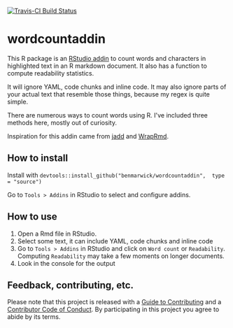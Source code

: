 [![Travis-CI Build Status](https://travis-ci.org/benmarwick/wordcountaddin.svg?branch=master)](https://travis-ci.org/benmarwick/wordcountaddin)

<!-- README.md is generated from README.Rmd. Please edit that file -->
wordcountaddin
==============

This R package is an [RStudio addin](https://rstudio.github.io/rstudioaddins/) to count words and characters in highlighted text in an R markdown document. It also has a function to compute readability statistics.

It will ignore YAML, code chunks and inline code. It may also ignore parts of your actual text that resemble those things, because my regex is quite simple.

There are numerous ways to count words using R. I've included three methods here, mostly out of curiosity.

Inspiration for this addin came from [jadd](https://github.com/jennybc/jadd) and [WrapRmd](https://github.com/tjmahr/WrapRmd).

How to install
--------------

Install with `devtools::install_github("benmarwick/wordcountaddin",  type = "source")`

Go to `Tools > Addins` in RStudio to select and configure addins.

How to use
----------

1.  Open a Rmd file in RStudio.
2.  Select some text, it can include YAML, code chunks and inline code
3.  Go to `Tools > Addins` in RStudio and click on `Word count` or `Readability`. Computing `Readability` may take a few moments on longer documents.
4.  Look in the console for the output

Feedback, contributing, etc.
----------------------------

Please note that this project is released with a [Guide to Contributing](CONTRIBUTING.md) and a [Contributor Code of Conduct](CONDUCT.md). By participating in this project you agree to abide by its terms.

